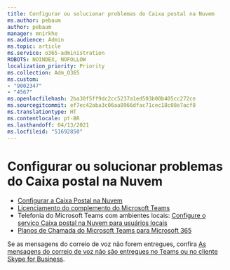 ```yaml
---
title: Configurar ou solucionar problemas do Caixa postal na Nuvem
ms.author: pebaum
author: pebaum
manager: mnirkhe
ms.audience: Admin
ms.topic: article
ms.service: o365-administration
ROBOTS: NOINDEX, NOFOLLOW
localization_priority: Priority
ms.collection: Adm_O365
ms.custom:
- "9002347"
- "4567"
ms.openlocfilehash: 2ba30f5ff9dc2cc5237a1ed503b00b405cc272ce
ms.sourcegitcommit: ef7ec42aba3c06aa8966dfac71cec18c08e7acf8
ms.translationtype: HT
ms.contentlocale: pt-BR
ms.lasthandoff: 04/13/2021
ms.locfileid: "51692850"
---
```

# <a name="set-up-or-troubleshoot-cloud-voicemail"></a>Configurar ou solucionar problemas do Caixa postal na Nuvem

- [Configurar a Caixa Postal na Nuvem](https://docs.microsoft.com/microsoftteams/set-up-phone-system-voicemail) 
- [Licenciamento do complemento do Microsoft Teams](https://docs.microsoft.com/microsoftteams/teams-add-on-licensing/microsoft-teams-add-on-licensing) 
- Telefonia do Microsoft Teams com ambientes locais: [Configure o serviço Caixa postal na Nuvem para usuários locais](https://docs.microsoft.com/skypeforbusiness/hybrid/configure-cloud-voicemail) 
- [Planos de Chamada do Microsoft Teams para Microsoft 365](https://docs.microsoft.com//microsoftteams/calling-plans-for-office-365) 

Se as mensagens do correio de voz não forem entregues, confira [As mensagens do correio de voz não são entregues no Teams ou no cliente Skype for Business](https://docs.microsoft.com/SkypeForBusiness/troubleshoot/hybrid-phone-system/voicemails-not-delivered).